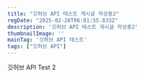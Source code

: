 ```yaml
---
title: "깃허브 API 테스트 게시글 작성중2"
regDate: "2025-02-28T06:01:55.833Z"
description: '깃허브 API 테스트 게시글 작성중2'
thumbnailImage: ''
mainTag: '깃허브 API 테스트'
tags: ["깃허브 API"]
---
```


깃허브 API Test 2